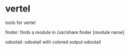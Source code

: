 # vertel
tools for vertel

finder: finds a module in /usr/share
finder [module name]

odootail: odootail with colored output
odootail
